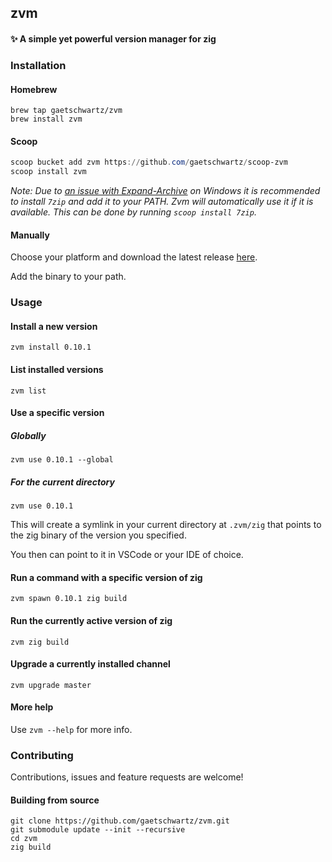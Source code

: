 ## zvm

#### ✨ A simple yet powerful version manager for zig

### Installation

#### Homebrew
```
brew tap gaetschwartz/zvm
brew install zvm
```

#### Scoop
```powershell
scoop bucket add zvm https://github.com/gaetschwartz/scoop-zvm
scoop install zvm
```
*Note: Due to [an issue with Expand-Archive](https://github.com/PowerShell/Microsoft.PowerShell.Archive/issues/32) on Windows it is recommended to install `7zip` and add it to your PATH. Zvm will automatically use it if it is available.
This can be done by running `scoop install 7zip`.*

#### Manually

Choose your platform and download the latest release [here](https://github.com/gaetschwartz/zvm/releases/latest).

Add the binary to your path.

### Usage

#### Install a new version

```
zvm install 0.10.1
```

#### List installed versions

```
zvm list
```

#### Use a specific version

##### Globally

```
zvm use 0.10.1 --global
```

##### For the current directory
```
zvm use 0.10.1
```

This will create a symlink in your current directory at `.zvm/zig` that points to the zig binary of the version you specified.

You then can point to it in VSCode or your IDE of choice.

#### Run a command with a specific version of zig

```
zvm spawn 0.10.1 zig build
```

#### Run the currently active version of zig

```
zvm zig build
```

#### Upgrade a currently installed channel

```
zvm upgrade master
```

#### More help

Use `zvm --help` for more info.

### Contributing

Contributions, issues and feature requests are welcome!

#### Building from source

```
git clone https://github.com/gaetschwartz/zvm.git
git submodule update --init --recursive
cd zvm
zig build
```

